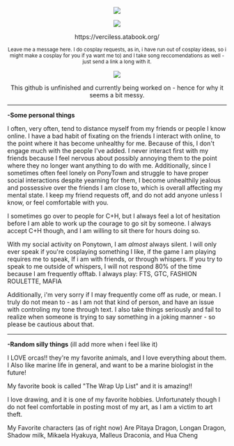 <p align="Center">
<img src="https://komarev.com/ghpvc/?username=verciless&label=Pitaya+Viewers&color=f00832"
  </p>

<p align="center">
<img src="https://github.com/user-attachments/assets/24450a4b-5020-484a-86c7-d664121171d6"
  </p>

<p align="center">https://verciless.atabook.org/ </p>
<p align="center"> <sub> Leave me a message here. I do cosplay requests, as in, i have run out of cosplay ideas, so i might make a cosplay for you if ya want me to) and I take song reccomendations as well - just send a link a long with it. </sub> </p>

<p align="center">
<img src="https://github.com/user-attachments/assets/ffa5029a-80f3-41c4-9983-3a361dd9e257"
  </p>

<p align="center">This github is unfinished and currently being worked on - hence for why it seems a bit messy. </p>

<hr>

**-Some personal things**

I often, very often, tend to distance myself from my friends or people I know online. I have a bad habit of fixating on the friends I interact with online, to the point where it has become unhealthy for me. Because of this, I don't engage much with the people I've added. I never interact first with my friends because I feel nervous about possibly annoying them to the point where they no longer want anything to do with me. Additionally, since I sometimes often feel lonely on PonyTown and struggle to have proper social interactions despite yearning for them, I become unhealthily jealous and possessive over the friends I am close to, which is overall affecting my mental state. I keep my friend requests off, and do not add anyone unless I know, or feel comfortable with you.

I sometimes go over to people for C+H, but I always feel a lot of hesitation before I am able to work up the courage to go sit by someone. I always accept C+H though, and I am willing to sit there for hours doing so.

With my social activity on Ponytown, I am *almost* always silent. I will only ever speak if you're cosplaying something I like, if the game I am playing requires me to speak, If i am with friends, or through whispers. If you try to speak to me outside of whispers, I will not respond 80% of the time because I am frequently offtab. I always play: FTS, GTC, FASHION ROULETTE, MAFIA

Additionally, i'm very sorry if I may frequently come off as rude, or mean. I truly do not mean to - as I am not that kind of person, and have an issue with controling my tone through text. I also take things seriously and fail to realize when someone is trying to say something in a joking manner - so please be cautious about that.

<hr>

**-Random silly things** (ill add more when i feel like it) 

I LOVE orcas!! they're my favorite animals, and I love everything about them. I Also like marine life in general, and want to be a marine biologist in the future!

My favorite book is called "The Wrap Up List" and it is amazing!!

I love drawing, and it is one of my favorite hobbies. Unfortunately though I do not feel comfortable in posting most of my art, as I am a victim to art theft.

My Favorite characters (as of right now) Are Pitaya Dragon, Longan Dragon, Shadow milk, Mikaela Hyakuya, Malleus Draconia, and Hua Cheng
